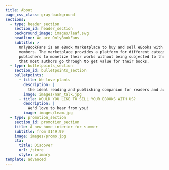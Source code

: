 ```yaml
---
title: About
page_css_class: gray-background
sections:
  - type: header_section
    section_id: header_section
    background_image: images/leaf.svg
    headline: We are OnlyBookFans
    subtitle: >
      OnlyBookFans is an eBook Marketplace to buy and sell eBooks with other
      members. The marketplace provides a platform for different categories of
      publishers to monetize their works without being subjected to the problems
      that most authors go through to get value for their books.
  - type: bulletpoints_section
    section_id: bulletpoints_section
    bulletpoints:
      - title: We love plants
        description: |
          the ideal reading and publishing companion for readers and authors.
        image: images/nan_talk.jpg
      - title: WOULD YOU LIKE TO SELL YOUR EBOOKS WITH US?
        description: |
          We'd love to hear from you!
        image: images/team.jpg
  - type: promotion_section
    section_id: promotion_section
    title: A new home interior for summer
    subtitle: from $149.99
    image: images/promo.jpg
    cta:
      title: Discover
      url: /store
      style: primary
template: advanced
---
```

